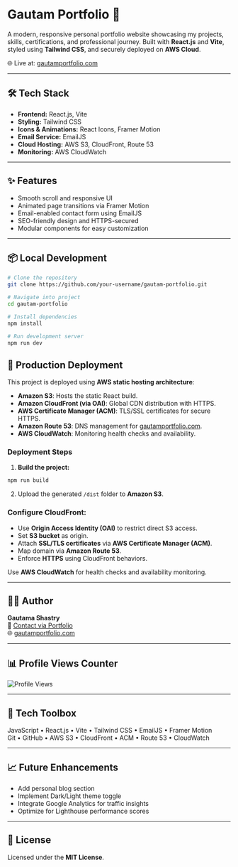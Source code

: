 # Gautam Portfolio 🚀

A modern, responsive personal portfolio website showcasing my projects, skills, certifications, and professional journey. Built with **React.js** and **Vite**, styled using **Tailwind CSS**, and securely deployed on **AWS Cloud**.

🌐 Live at: [gautamportfolio.com](https://gautamportfolio.com/)

---

## 🛠️ Tech Stack

- **Frontend:** React.js, Vite
- **Styling:** Tailwind CSS
- **Icons & Animations:** React Icons, Framer Motion
- **Email Service:** EmailJS
- **Cloud Hosting:** AWS S3, CloudFront, Route 53
- **Monitoring:** AWS CloudWatch

---

## ✨ Features

- Smooth scroll and responsive UI
- Animated page transitions via Framer Motion
- Email-enabled contact form using EmailJS
- SEO-friendly design and HTTPS-secured
- Modular components for easy customization

---

## 📦 Local Development

```bash
# Clone the repository
git clone https://github.com/your-username/gautam-portfolio.git

# Navigate into project
cd gautam-portfolio

# Install dependencies
npm install

# Run development server
npm run dev
```

## 🚀 Production Deployment

This project is deployed using **AWS static hosting architecture**:

- **Amazon S3**: Hosts the static React build.
- **Amazon CloudFront (via OAI)**: Global CDN distribution with HTTPS.
- **AWS Certificate Manager (ACM)**: TLS/SSL certificates for secure HTTPS.
- **Amazon Route 53**: DNS management for [gautamportfolio.com](https://gautamportfolio.com/).
- **AWS CloudWatch**: Monitoring health checks and availability.

### Deployment Steps

1. **Build the project:**

```bash
npm run build
```

2. Upload the generated `/dist` folder to **Amazon S3**.

### Configure CloudFront:

- Use **Origin Access Identity (OAI)** to restrict direct S3 access.
- Set **S3 bucket** as origin.
- Attach **SSL/TLS certificates** via **AWS Certificate Manager (ACM)**.
- Map domain via **Amazon Route 53**.
- Enforce **HTTPS** using CloudFront behaviors.

Use **AWS CloudWatch** for health checks and availability monitoring.

---

## 👨‍💻 Author

**Gautama Shastry**  
📧 [Contact via Portfolio](https://gautamportfolio.com/#contact)  
🌐 [gautamportfolio.com](https://gautamportfolio.com/)

---

## 📊 Profile Views Counter

![Profile Views](https://komarev.com/ghpvc/?username=your-github-username&style=flat-square)

---

## 🧰 Tech Toolbox

JavaScript • React.js • Vite • Tailwind CSS • EmailJS • Framer Motion  
Git • GitHub • AWS S3 • CloudFront • ACM • Route 53 • CloudWatch

---

## 📈 Future Enhancements

- Add personal blog section
- Implement Dark/Light theme toggle
- Integrate Google Analytics for traffic insights
- Optimize for Lighthouse performance scores

---

## 📄 License

Licensed under the **MIT License**.
